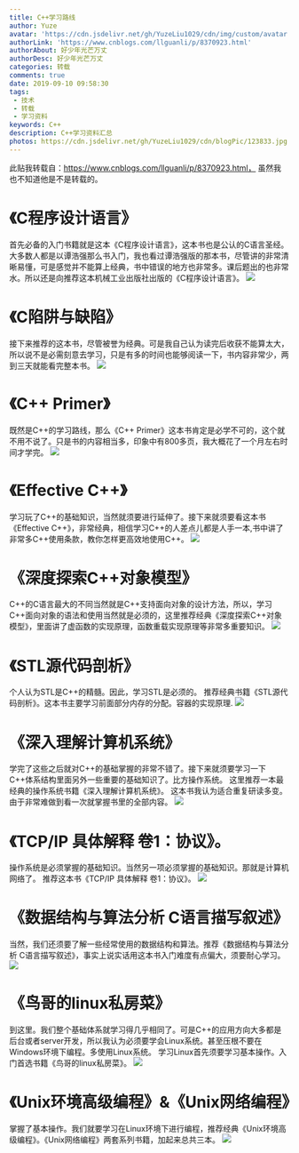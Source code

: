 ```yaml
---
title: C++学习路线
author: Yuze
avatar: 'https://cdn.jsdelivr.net/gh/YuzeLiu1029/cdn/img/custom/avatar.jpg'
authorLink: 'https://www.cnblogs.com/llguanli/p/8370923.html'
authorAbout: 好少年光芒万丈
authorDesc: 好少年光芒万丈
categories: 转载
comments: true
date: 2019-09-10 09:58:30
tags: 
 - 技术
 - 转载
 - 学习资料
keywords: C++
description: C++学习资料汇总
photos: https://cdn.jsdelivr.net/gh/YuzeLiu1029/cdn/blogPic/123833.jpg
---
```

此贴我转载自：https://www.cnblogs.com/llguanli/p/8370923.html， 虽然我也不知道他是不是转载的。

# 《C程序设计语言》

首先必备的入门书籍就是这本《C程序设计语言》，这本书也是公认的C语言圣经。大多数人都是以谭浩强那么书入门，我也看过谭浩强版的那本书，尽管讲的非常清晰易懂，可是感觉并不能算上经典，书中错误的地方也非常多。课后题出的也非常水。所以还是向推荐这本机械工业出版社出版的《C程序设计语言》。
![](https://cdn.jsdelivr.net/gh/YuzeLiu1029/cdn/blogPic/c1.png)

# 《C陷阱与缺陷》
 接下来推荐的这本书，尽管被誉为经典。可是我自己认为读完后收获不能算太大，所以说不是必需刻意去学习，只是有多的时间也能够阅读一下，书内容非常少，两到三天就能看完整本书。
![](https://cdn.jsdelivr.net/gh/YuzeLiu1029/cdn/blogPic/c2.png)
# 《C++ Primer》
既然是C++的学习路线，那么《C++ Primer》这本书肯定是必学不可的，这个就不用不说了。只是书的内容相当多，印象中有800多页，我大概花了一个月左右时间才学完。
![](https://cdn.jsdelivr.net/gh/YuzeLiu1029/cdn/blogPic/c3.png)

# 《Effective C++》
学习玩了C++的基础知识，当然就须要进行延伸了。接下来就须要看这本书《Effective C++》，非常经典，相信学习C++的人差点儿都是人手一本,书中讲了非常多C++使用条款，教你怎样更高效地使用C++。
![](https://cdn.jsdelivr.net/gh/YuzeLiu1029/cdn/blogPic/c4.png)

# 《深度探索C++对象模型》
C++的C语言最大的不同当然就是C++支持面向对象的设计方法，所以，学习C++面向对象的语法和使用当然就是必须的，这里推荐经典《深度探索C++对象模型》，里面讲了虚函数的实现原理，函数重载实现原理等非常多重要知识。
![](https://cdn.jsdelivr.net/gh/YuzeLiu1029/cdn/blogPic/c5.png)

# 《STL源代码剖析》
个人认为STL是C++的精髓。因此，学习STL是必须的。
推荐经典书籍《STL源代码剖析》。这本书主要学习前面部分内存的分配。容器的实现原理.
![](https://cdn.jsdelivr.net/gh/YuzeLiu1029/cdn/blogPic/c6.png)

# 《深入理解计算机系统》
学完了这些之后就对C++的基础掌握的非常不错了。接下来就须要学习一下C++体系结构里面另外一些重要的基础知识了。比方操作系统。
这里推荐一本最经典的操作系统书籍《深入理解计算机系统》。
这本书我认为适合重复研读多变。由于非常难做到看一次就掌握书里的全部内容。
![](https://cdn.jsdelivr.net/gh/YuzeLiu1029/cdn/blogPic/c7.png)

# 《TCP/IP 具体解释 卷1：协议》。
操作系统是必须掌握的基础知识。当然另一项必须掌握的基础知识。那就是计算机网络了。
推荐这本书《TCP/IP 具体解释 卷1：协议》。
![](https://cdn.jsdelivr.net/gh/YuzeLiu1029/cdn/blogPic/c8.png)

# 《数据结构与算法分析 C语言描写叙述》
当然，我们还须要了解一些经常使用的数据结构和算法。推荐《数据结构与算法分析 C语言描写叙述》，事实上说实话用这本书入门难度有点偏大，须要耐心学习。
![](https://cdn.jsdelivr.net/gh/YuzeLiu1029/cdn/blogPic/c9.png)

# 《鸟哥的linux私房菜》
 到这里。我们整个基础体系就学习得几乎相同了。可是C++的应用方向大多都是后台或者server开发，所以我认为必须要学会Linux系统。甚至压根不要在Windows环境下编程。多使用Linux系统。 
学习Linux首先须要学习基本操作。入门首选书籍《鸟哥的linux私房菜》。
![](https://cdn.jsdelivr.net/gh/YuzeLiu1029/cdn/blogPic/c10.png)

# 《Unix环境高级编程》&《Unix网络编程》
掌握了基本操作。我们就要学习在Linux环境下进行编程，推荐经典《Unix环境高级编程》。《Unix网络编程》两套系列书籍，加起来总共三本。
![](https://cdn.jsdelivr.net/gh/YuzeLiu1029/cdn/blogPic/c11.png)



